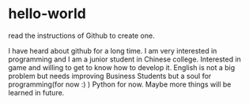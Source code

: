# hello-world
read the instructions of Github to create one.

I have heard about github for a long time. 
I am very interested in programming and I am a junior student in Chinese college. 
Interested in game and willing to get to know how to develop it.
English is not a big problem but needs improving
Business Students but a soul for programming(for now :) )
Python for now. Maybe more things will be learned in future.
